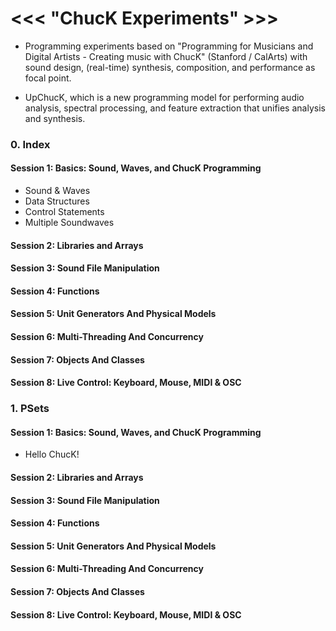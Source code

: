 # <<< "ChucK Experiments" >>>

+ Programming experiments based on "Programming for Musicians and Digital Artists - Creating music with ChucK" (Stanford / CalArts) with sound design, (real-time) synthesis, composition, and performance as focal point.

+ UpChucK, which is a new programming model for performing audio analysis, spectral processing, and feature extraction that unifies analysis and synthesis.


### 0. Index
#### Session 1: Basics: Sound, Waves, and ChucK Programming
- Sound & Waves
- Data Structures
- Control Statements
- Multiple Soundwaves

#### Session 2: Libraries and Arrays
#### Session 3: Sound File Manipulation
#### Session 4: Functions
#### Session 5: Unit Generators And Physical Models 
#### Session 6: Multi-Threading And Concurrency 
#### Session 7: Objects And Classes
#### Session 8: Live Control: Keyboard, Mouse, MIDI & OSC 

### 1. PSets
#### Session 1: Basics: Sound, Waves, and ChucK Programming
- Hello ChucK! 

#### Session 2: Libraries and Arrays
#### Session 3: Sound File Manipulation
#### Session 4: Functions
#### Session 5: Unit Generators And Physical Models 
#### Session 6: Multi-Threading And Concurrency 
#### Session 7: Objects And Classes
#### Session 8: Live Control: Keyboard, Mouse, MIDI & OSC 
